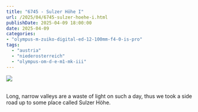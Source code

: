 ```yaml
---
title: "6745 - Sulzer Höhe I"
url: /2025/04/6745-sulzer-hoehe-i.html
publishDate: 2025-04-09 18:00:00
date: 2025-04-09
categories:
- "olympus-m-zuiko-digital-ed-12-100mm-f4-0-is-pro"
tags:
  - "austria"
  - "niederosterreich"
  - "olympus-om-d-e-m1-mk-iii"
---
```

<div class="container">
<div class="center"><a target="_blank" href="https://d25zfm9zpd7gm5.cloudfront.net/1200x1200/2020/20201004_130450_lr.jpg"><img class="webfeedsFeaturedVisual" src="https://d25zfm9zpd7gm5.cloudfront.net/0600x0600/2020/20201004_130450_lr.jpg" /></a></div>
</div>
<br />

Long, narrow valleys are a waste of light on such a day,
thus we took a side road up to some place called Sulzer
Höhe.
